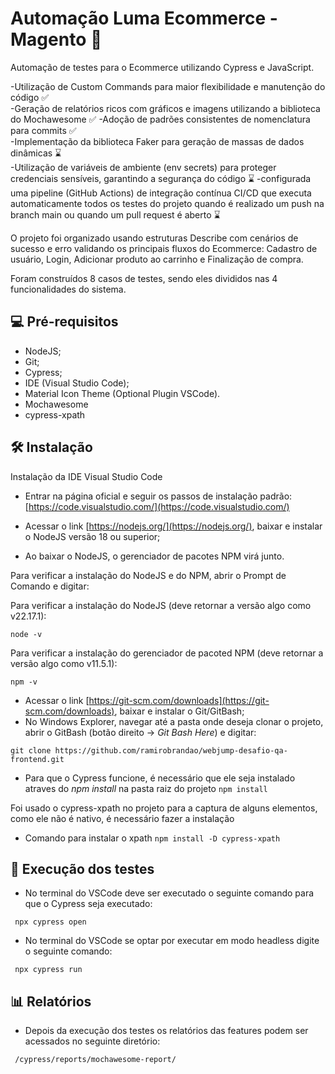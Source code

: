 # Automação Luma Ecommerce - Magento 🤖

Automação de testes para o Ecommerce utilizando Cypress e JavaScript.

-Utilização de Custom Commands para maior flexibilidade e manutenção do código ✅  
-Geração de relatórios ricos com gráficos e imagens utilizando a biblioteca do Mochawesome ✅
-Adoção de padrões consistentes de nomenclatura para commits ✅  
-Implementação da biblioteca Faker para geração de massas de dados dinâmicas ⌛️  
-Utilização de variáveis de ambiente (env secrets) para proteger credenciais sensíveis, garantindo a segurança do código ⌛️
-configurada uma pipeline (GitHub Actions) de integração contínua CI/CD 
que executa automaticamente todos os testes do projeto quando é realizado um push na branch main ou quando um pull request é aberto ⌛️ 


O projeto foi organizado usando estruturas Describe com cenários de sucesso e erro validando os principais fluxos do Ecommerce: Cadastro de usuário, Login, Adicionar produto ao carrinho e Finalização de compra.

Foram construídos 8 casos de testes, sendo eles divididos nas 4 funcionalidades do sistema.

## 💻 Pré-requisitos

- NodeJS;
- Git;
- Cypress;
- IDE (Visual Studio Code);
- Material Icon Theme (Optional Plugin VSCode).
- Mochawesome
- cypress-xpath

## 🛠️ Instalação

Instalação da IDE Visual Studio Code

- Entrar na página oficial e seguir os passos de instalação padrão: [https://code.visualstudio.com/](https://code.visualstudio.com/)

- Acessar o link [https://nodejs.org/](https://nodejs.org/), baixar e instalar o NodeJS versão 18 ou superior;
- Ao baixar o NodeJS, o gerenciador de pacotes NPM virá junto. 

Para verificar a instalação do NodeJS e do NPM, abrir o Prompt de Comando e digitar:

Para verificar a instalação do NodeJS (deve retornar a versão algo como v22.17.1):

``node -v `` 

Para verificar a instalação do gerenciador de pacoted NPM (deve retornar a versão algo como v11.5.1):

``npm -v ``
- Acessar o link [https://git-scm.com/downloads](https://git-scm.com/downloads), baixar e instalar o Git/GitBash;
 - No Windows Explorer, navegar até a pasta onde deseja clonar o projeto, abrir o GitBash (botão direito -> *Git Bash Here*) e digitar:

``git clone https://github.com/ramirobrandao/webjump-desafio-qa-frontend.git ``
 - Para que o Cypress funcione, é necessário que ele seja instalado atraves do *npm install* na pasta raiz do projeto
``npm install``

Foi usado o cypress-xpath no projeto para a captura de alguns elementos, como ele não é nativo, é necessário fazer a instalação
- Comando para instalar o xpath 
`npm install -D cypress-xpath`

## 🚀 Execução dos testes

- No terminal do VSCode deve ser executado o seguinte comando para que o Cypress seja executado:

`` npx cypress open``

- No terminal do VSCode se optar por executar em modo headless digite o seguinte comando: 

`` npx cypress run``

## 📊 Relatórios 

- Depois da execução dos testes os relatórios das features podem ser acessados no seguinte diretório:

`` /cypress/reports/mochawesome-report/``